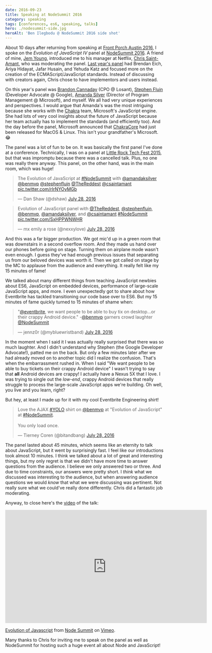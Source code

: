 ```yaml
---
date: 2016-09-23
title: Speaking at NodeSummit 2016
category: speaking
tags: [conferences, es6, speaking, talks]
hero: ./nodesummit-side.jpg
heroAlt: 'Ben Ilegbodu @ NodeSummit 2016 side shot'
---
```


About 10 days after returning from speaking at [Front Porch Austin 2016](/blog/front-porch-austin-2016/), I spoke on the _Evolution of JavaScript IV_ panel at [NodeSummit 2016](http://nodesummit.com/). A friend of mine, [Jem Young](https://twitter.com/JemYoung), introduced me to his manager at Netflix, [Chris Saint-Amant](https://twitter.com/csaintamant), who was moderating the panel. [Last year's panel](http://nodesummit.com/media/evolution-of-javascript-iii/) had Brendan Eich, Ariya Hidayat, Jafar Husain, and Yehuda Katz and focused more on the creation of the ECMAScript/JavaScript standards. Instead of discussing with creators again, Chris chose to have implementors and users instead.

On this year's panel was [Brandon Cannaday](https://twitter.com/TheReddest) (CPO @ Losant), [Stephen Fluin](https://twitter.com/stephenfluin) (Developer Advocate @ Google), [Amanda Silver](https://twitter.com/amandaksilver) (Director of Program Management @ Microsoft), and myself. We all had very unique experiences and perspectives. I would argue that Amanda's was the most intriguing because she works with the [Chakra](https://github.com/Microsoft/ChakraCore) team, Microsoft's JavaScript engine. She had lots of very cool insights about the future of JavaScript because her team actually has to implement the standards (and efficiently too). And the day before the panel, Microsoft announced that [ChakraCore](https://github.com/Microsoft/ChakraCore) had just been released for MacOS & Linux. This isn't your grandfather's Microsoft. 😂

The panel was a lot of fun to be on. It was basically the first panel I've done at a conference. Technically, I was on a panel at [Little Rock Tech Fest 2015](/blog/little-rock-tech-fest-2015/), but that was impromptu because there was a cancelled talk. Plus, no one was really there anyway. This panel, on the other hand, was in the main room, which was huge!

<blockquote class="twitter-tweet tw-align-center" data-lang="en"><p lang="en" dir="ltr">The Evolution of JavaScript at <a href="https://twitter.com/hashtag/NodeSummit?src=hash">#NodeSummit</a> with <a href="https://twitter.com/amandaksilver">@amandaksilver</a> <a href="https://twitter.com/benmvp">@benmvp</a> <a href="https://twitter.com/stephenfluin">@stephenfluin</a> <a href="https://twitter.com/TheReddest">@TheReddest</a> <a href="https://twitter.com/csaintamant">@csaintamant</a> <a href="https://t.co/rIrNYOyMGb">pic.twitter.com/rIrNYOyMGb</a></p>&mdash; Dan Shaw (@dshaw) <a href="https://twitter.com/dshaw/status/758714585239040001">July 28, 2016</a></blockquote>

<blockquote class="twitter-tweet tw-align-center" data-lang="en"><p lang="en" dir="ltr">Evolution of JavaScript panel with <a href="https://twitter.com/TheReddest">@TheReddest</a>, <a href="https://twitter.com/stephenfluin">@stephenfluin</a>, <a href="https://twitter.com/benmvp">@benmvp</a>, <a href="https://twitter.com/amandaksilver">@amandaksilver</a>, and <a href="https://twitter.com/csaintamant">@csaintamant</a> <a href="https://twitter.com/hashtag/NodeSummit?src=hash">#NodeSummit</a> <a href="https://t.co/SxHPPWNWHR">pic.twitter.com/SxHPPWNWHR</a></p>&mdash; mx emily a rose (@nexxylove) <a href="https://twitter.com/nexxylove/status/758707418163388416">July 28, 2016</a></blockquote>

And this was a far bigger production. We got mic'd up in a green room that was downstairs in a second overflow room. And they made us hand over our phones before going on stage. Turning them on airplane mode wasn't even enough. I guess they've had enough previous issues that separating us from our beloved devices was worth it. Then we got called on stage by the MC to applause from the audience and everything. It really felt like my 15 minutes of fame!

We talked about many different things from teaching JavaScript newbies about ES6, JavaScript on embedded devices, performance of large-scale JavaScript apps, and more. I even unexpectedly got to share about how Eventbrite has tackled transitioning our code base over to ES6. But my 15 minutes of fame quickly turned to 15 minutes of shame when:

<blockquote class="twitter-tweet tw-align-center" data-lang="en"><p lang="en" dir="ltr">&quot;<a href="https://twitter.com/eventbrite">@eventbrite</a>, we want people to be able to buy tix on desktop...or their crappy Android device.&quot; -<a href="https://twitter.com/benmvp">@benmvp</a> garners crowd laughter <a href="https://twitter.com/NodeSummit">@NodeSummit</a></p>&mdash; jennz0r (@mybluewristband) <a href="https://twitter.com/mybluewristband/status/758710294075940864">July 28, 2016</a></blockquote>

In the moment when I said it I was actually really surprised that there was so much laughter. And I didn't understand why Stephen (the Google Developer Advocate!), patted me on the back. But only a few minutes later after we had already moved on to another topic did I realize the confusion. That's when the embarrassment rushed in. When I said "We want people to be able to buy tickets on their crappy Android device" I wasn't trying to say that **all** Android devices are crappy! I actually have a Nexus 5X that I love. I was trying to single out the _low-end_, crappy Android devices that really struggle to process the large-scale JavaScript apps we're building. Oh well, you live and you learn, right?

But hey, at least I made up for it with my cool Eventbrite Engineering shirt!

<blockquote class="twitter-tweet tw-align-center" data-lang="en"><p lang="en" dir="ltr">Love the AJAX <a href="https://twitter.com/hashtag/YOLO?src=hash">#YOLO</a> shirt on <a href="https://twitter.com/benmvp">@benmvp</a> at &quot;Evolution of JavaScript&quot; at <a href="https://twitter.com/hashtag/NodeSummit?src=hash">#NodeSummit</a>. <br><br>You only load once.</p>&mdash; Tierney Coren (@bitandbang) <a href="https://twitter.com/bitandbang/status/758713406626988033">July 28, 2016</a></blockquote>

The panel lasted about 45 minutes, which seems like an eternity to talk about JavaScript, but it went by surprisingly fast. I feel like our introductions took almost 10 minutes. I think we talked about a lot of great and interesting things, but my only regret is that we didn't have more time to answer questions from the audience. I believe we only answered two or three. And due to time constraints, our answers were pretty short. I _think_ what we discussed was interesting to the audience, but when answering audience questions we would _know_ that what we were discussing was pertinent. Not really sure what we could've really done differently. Chris did a fantastic job moderating.

Anyway, to close here's the [video](https://vimeo.com/album/4104052/video/180426378) of the talk:

<iframe src="https://player.vimeo.com/video/180426378?title=0&byline=0&portrait=0" width="640" height="360" frameborder="0" webkitallowfullscreen mozallowfullscreen allowfullscreen></iframe>
<p><a href="https://vimeo.com/180426378">Evolution of Javascript</a> from <a href="https://vimeo.com/nodesummit">Node Summit</a> on <a href="https://vimeo.com">Vimeo</a>.</p>

Many thanks to Chris for inviting me to speak on the panel as well as NodeSummit for hosting such a huge event all about Node and JavaScript!
